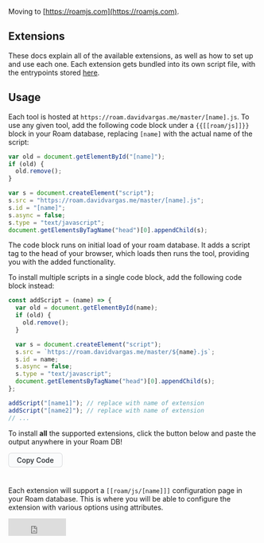 Moving to [https://roamjs.com](https://roamjs.com).

## Extensions

These docs explain all of the available extensions, as well as how to set up and use each one. Each extension gets bundled into its own script file, with the entrypoints stored [here](https://github.com/dvargas92495/roam-js-extensions/tree/master/src/entries).

## Usage

Each tool is hosted at `https://roam.davidvargas.me/master/[name].js`. To use any given tool, add the following code block under a `{{[[roam/js]]}}` block in your Roam database, replacing `[name]` with the actual name of the script:

```javascript
var old = document.getElementById("[name]");
if (old) {
  old.remove();
}

var s = document.createElement("script");
s.src = "https://roam.davidvargas.me/master/[name].js";
s.id = "[name]";
s.async = false;
s.type = "text/javascript";
document.getElementsByTagName("head")[0].appendChild(s);
```

The code block runs on initial load of your roam database. It adds a script tag to the head of your browser, which loads then runs the tool, providing you with the added functionality.

To install multiple scripts in a single code block, add the following code block instead:

```javascript
const addScript = (name) => {
  var old = document.getElementById(name);
  if (old) {
    old.remove();
  }

  var s = document.createElement("script");
  s.src = `https://roam.davidvargas.me/master/${name}.js`;
  s.id = name;
  s.async = false;
  s.type = "text/javascript";
  document.getElementsByTagName("head")[0].appendChild(s);
};

addScript("[name1]"); // replace with name of extension
addScript("[name2]"); // replace with name of extension
// ...
```

To install __all__ the supported extensions, click the button below and paste the output anywhere in your Roam DB!

<form action="javascript:%3B(()%3D%3E%7Blet%20l%20%3D%20function(e)%20%7B%0Ae.clipboardData.setData(%22text%2Fplain%22%2C%20%22-%20%7B%7B%5B%5Broam%2Fjs%5D%5D%7D%7D%5Cn%20%20%20%20-%20%60%60%60javascript%5Cnconst%20addScript%20%3D%20name%20%3D%3E%20%7B%5Cn%20%20var%20s%20%3D%20document.createElement('script')%5Cn%20%20%20%20%20%20s.type%20%3D%20%5C%22text%2Fjavascript%5C%22%5Cn%20%20%20%20%20%20s.src%20%3D%20%60https%3A%2F%2Froam.davidvargas.me%2Fmaster%2F%24%7Bname%7D.js%60%5Cn%20%20%20%20%20%20s.async%20%3D%20true%5Cn%20%20document.getElementsByTagName('head')%5B0%5D.appendChild(s)%5Cn%7D%5Cn%5CnaddScript('google-calendar')%3B%5CnaddScript('emojis')%3B%5CnaddScript('github')%3B%5CnaddScript('todont')%3B%5CnaddScript('sort-references')%3B%5CnaddScript('mobile-todos')%3B%5CnaddScript('query-tools')%3B%5CnaddScript('twitter')%3B%60%60%60%5Cn%22)%0Ae.clipboardData.setData(%22text%2Fhtml%22%2C%20%22%3Chtml%3E%5Cr%5Cn%3Cbody%3E%5Cr%5Cn%3C!--StartFragment--%3E%3Cul%3E%3Cli%20style%3D%5C%22text-align%3Ainherit%3B%5C%22%3E%3Cspan%20style%3D%5C%22text-align%3Ainherit%3B%5C%22%3E%3Cspan%3E%7B%7B%5B%5Broam%2Fjs%5D%5D%7D%7D%3C%2Fspan%3E%3C%2Fspan%3E%3Cul%3E%3Cli%20style%3D%5C%22text-align%3Ainherit%3B%5C%22%3E%3Cspan%20style%3D%5C%22text-align%3Ainherit%3B%5C%22%3E%3Cspan%3E%3Cpre%3E%3Ccode%3Ejavascript%5Cnconst%20addScript%20%3D%20name%20%3D%3E%20%7B%5Cn%20%20var%20s%20%3D%20document.createElement('script')%5Cn%20%20%20%20%20%20s.type%20%3D%20%5C%22text%2Fjavascript%5C%22%5Cn%20%20%20%20%20%20s.src%20%3D%20%60https%3A%2F%2Froam.davidvargas.me%2Fmaster%2F%24%7Bname%7D.js%60%5Cn%20%20%20%20%20%20s.async%20%3D%20true%5Cn%20%20document.getElementsByTagName('head')%5B0%5D.appendChild(s)%5Cn%7D%5Cn%5CnaddScript('google-calendar')%3B%5CnaddScript('emojis')%3B%5CnaddScript('github')%3B%5CnaddScript('todont')%3B%5CnaddScript('sort-references')%3B%5CnaddScript('mobile-todos')%3B%5CnaddScript('query-tools')%3B%5CnaddScript('twitter')%3B%3C%2Fcode%3E%3C%2Fpre%3E%3C%2Fspan%3E%3C%2Fspan%3E%3C%2Fli%3E%3C%2Ful%3E%3C%2Fli%3E%3C%2Ful%3E%3C!--EndFragment--%3E%5Cr%5Cn%3C%2Fbody%3E%5Cr%5Cn%3C%2Fhtml%3E%22)%0Ae.clipboardData.setData(%22roam%2Fdata%22%2C%20%22%5B%5C%22%5E%20%5C%22%2C%5C%22~%3Adb-id%5C%22%2C%5C%22dvargas92495%5C%22%2C%5C%22~%3Atype%5C%22%2C%5C%22~%3Acopy%5C%22%2C%5C%22~%3Acopied-data%5C%22%2C%5B%5B%5C%22%5E%20%5C%22%2C%5C%22~%3Ablock%2Fstring%5C%22%2C%5C%22%7B%7B%5B%5Broam%2Fjs%5D%5D%7D%7D%5C%22%2C%5C%22~%3Acreate%2Femail%5C%22%2C%5C%22dvargas92495%40gmail.com%5C%22%2C%5C%22~%3Acreate%2Ftime%5C%22%2C1598281876034%2C%5C%22~%3Ablock%2Fchildren%5C%22%2C%5B%5B%5C%22%5E%20%5C%22%2C%5C%22%5E4%5C%22%2C%5C%22~%60%60%60javascript%5C%5Cnconst%20addScript%20%3D%20name%20%3D%3E%20%7B%5C%5Cn%20%20var%20s%20%3D%20document.createElement('script')%5C%5Cn%20%20%20%20%20%20s.type%20%3D%20%5C%5C%5C%22text%2Fjavascript%5C%5C%5C%22%5C%5Cn%20%20%20%20%20%20s.src%20%3D%20%60https%3A%2F%2Froam.davidvargas.me%2Fmaster%2F%24%7Bname%7D.js%60%5C%5Cn%20%20%20%20%20%20s.async%20%3D%20true%5C%5Cn%20%20document.getElementsByTagName('head')%5B0%5D.appendChild(s)%5C%5Cn%7D%5C%5Cn%5C%5CnaddScript('google-calendar')%3B%5C%5CnaddScript('emojis')%3B%5C%5CnaddScript('github')%3B%5C%5CnaddScript('todont')%3B%5C%5CnaddScript('sort-references')%3B%5C%5CnaddScript('mobile-todos')%3B%5C%5CnaddScript('query-tools')%3B%5C%5CnaddScript('twitter')%3B%60%60%60%5C%22%2C%5C%22%5E5%5C%22%2C%5C%22dvargas92495%40gmail.com%5C%22%2C%5C%22%5E6%5C%22%2C1599845979418%2C%5C%22~%3Ablock%2Fuid%5C%22%2C%5C%22CIjwrDAAW%5C%22%2C%5C%22~%3Ablock%2Fopen%5C%22%2Ctrue%2C%5C%22~%3Aedit%2Ftime%5C%22%2C1601331252805%2C%5C%22~%3Aedit%2Femail%5C%22%2C%5C%22dvargas92495%40gmail.com%5C%22%2C%5C%22~%3Ablock%2Forder%5C%22%2C0%5D%5D%2C%5C%22%5E8%5C%22%2C%5C%22uDNLw5PDg%5C%22%2C%5C%22%5E9%5C%22%2Ctrue%2C%5C%22%5E%3A%5C%22%2C1599671559021%2C%5C%22%5E%3B%5C%22%2C%5C%22dvargas92495%40gmail.com%5C%22%2C%5C%22%5E%3C%5C%22%2C4%5D%5D%5D%22)%0Ae.preventDefault()%0A%7D%0Adocument.addEventListener(%22copy%22%2C%20l)%0Adocument.execCommand(%22copy%22)%0Adocument.removeEventListener(%22copy%22%2C%20l)%7D)()%3B">
    <button title="All Extensions" style="background-color: #fafbfc; border: 1px solid #1b1f2326; color: #24292e; padding: 5px 16px; font-size: 14px; font-weight: 500; font-family: -apple-system,BlinkMacSystemFont,Segoe UI,Helvetica,Arial,sans-serif,Apple Color Emoji,Segoe UI Emoji; border-radius: 6px; margin-bottom: 24px;">Copy Code</button>
</form>

Each extension will support a `[[roam/js/[name]]]` configuration page in your Roam database. This is where you will be able to configure the extension with various options using attributes.

<iframe src="https://github.com/sponsors/dvargas92495/button" title="Sponsor dvargas92495" height="35" width="116" style="border: 0;"></iframe>
